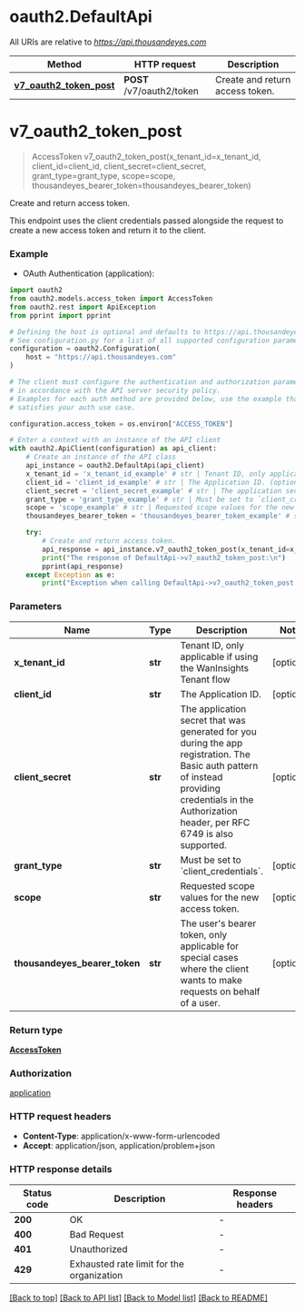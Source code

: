 # oauth2.DefaultApi

All URIs are relative to *https://api.thousandeyes.com*

Method | HTTP request | Description
------------- | ------------- | -------------
[**v7_oauth2_token_post**](DefaultApi.md#v7_oauth2_token_post) | **POST** /v7/oauth2/token | Create and return access token.


# **v7_oauth2_token_post**
> AccessToken v7_oauth2_token_post(x_tenant_id=x_tenant_id, client_id=client_id, client_secret=client_secret, grant_type=grant_type, scope=scope, thousandeyes_bearer_token=thousandeyes_bearer_token)

Create and return access token.

This endpoint uses the client credentials passed alongside the request to create a new access token and return it to the client.

### Example

* OAuth Authentication (application):

```python
import oauth2
from oauth2.models.access_token import AccessToken
from oauth2.rest import ApiException
from pprint import pprint

# Defining the host is optional and defaults to https://api.thousandeyes.com
# See configuration.py for a list of all supported configuration parameters.
configuration = oauth2.Configuration(
    host = "https://api.thousandeyes.com"
)

# The client must configure the authentication and authorization parameters
# in accordance with the API server security policy.
# Examples for each auth method are provided below, use the example that
# satisfies your auth use case.

configuration.access_token = os.environ["ACCESS_TOKEN"]

# Enter a context with an instance of the API client
with oauth2.ApiClient(configuration) as api_client:
    # Create an instance of the API class
    api_instance = oauth2.DefaultApi(api_client)
    x_tenant_id = 'x_tenant_id_example' # str | Tenant ID, only applicable if using the WanInsights Tenant flow (optional)
    client_id = 'client_id_example' # str | The Application ID. (optional)
    client_secret = 'client_secret_example' # str | The application secret that was generated for you during the app registration. The Basic auth pattern of instead providing credentials in the Authorization header, per RFC 6749 is also supported. (optional)
    grant_type = 'grant_type_example' # str | Must be set to `client_credentials`. (optional)
    scope = 'scope_example' # str | Requested scope values for the new access token. (optional)
    thousandeyes_bearer_token = 'thousandeyes_bearer_token_example' # str | The user's bearer token, only applicable for special cases where the client wants to make requests on behalf of a user. (optional)

    try:
        # Create and return access token.
        api_response = api_instance.v7_oauth2_token_post(x_tenant_id=x_tenant_id, client_id=client_id, client_secret=client_secret, grant_type=grant_type, scope=scope, thousandeyes_bearer_token=thousandeyes_bearer_token)
        print("The response of DefaultApi->v7_oauth2_token_post:\n")
        pprint(api_response)
    except Exception as e:
        print("Exception when calling DefaultApi->v7_oauth2_token_post: %s\n" % e)
```



### Parameters


Name | Type | Description  | Notes
------------- | ------------- | ------------- | -------------
 **x_tenant_id** | **str**| Tenant ID, only applicable if using the WanInsights Tenant flow | [optional] 
 **client_id** | **str**| The Application ID. | [optional] 
 **client_secret** | **str**| The application secret that was generated for you during the app registration. The Basic auth pattern of instead providing credentials in the Authorization header, per RFC 6749 is also supported. | [optional] 
 **grant_type** | **str**| Must be set to &#x60;client_credentials&#x60;. | [optional] 
 **scope** | **str**| Requested scope values for the new access token. | [optional] 
 **thousandeyes_bearer_token** | **str**| The user&#39;s bearer token, only applicable for special cases where the client wants to make requests on behalf of a user. | [optional] 

### Return type

[**AccessToken**](AccessToken.md)

### Authorization

[application](../README.md#application)

### HTTP request headers

 - **Content-Type**: application/x-www-form-urlencoded
 - **Accept**: application/json, application/problem+json

### HTTP response details

| Status code | Description | Response headers |
|-------------|-------------|------------------|
**200** | OK |  -  |
**400** | Bad Request |  -  |
**401** | Unauthorized |  -  |
**429** | Exhausted rate limit for the organization |  -  |

[[Back to top]](#) [[Back to API list]](../README.md#documentation-for-api-endpoints) [[Back to Model list]](../README.md#documentation-for-models) [[Back to README]](../README.md)

